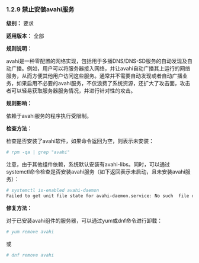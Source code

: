 ### 1.2.9 禁止安装avahi服务

**级别：** 要求

**适用版本：** 全部

**规则说明：** 

avahi是一种零配置的网络实现，包括用于多播DNS/DNS-SD服务的自动发现及自动广播。例如，用户可以将服务器接入网络，并让avahi自动广播其上运行的网络服务，从而方便其他用户访问这些服务。通常并不需要自动发现或者自动广播业务，如果启用不必要的avahi服务，不仅浪费了系统资源，还扩大了攻击面，攻击者可以轻易获取服务器服务情况，并进行针对性的攻击。

**规则影响：**

依赖于avahi服务的程序执行受限制。

**检查方法：**

检查是否安装了avahi软件，如果命令返回为空，则表示未安装：

```bash
# rpm -qa | grep "avahi"
```

注意，由于其他组件依赖，系统默认安装有avahi-libs。同时，可以通过systemctl命令检查是否安装avahi服务（如下返回表示未启动，且未安装avahi服务）：

```bash
# systemctl is-enabled avahi-daemon
Failed to get unit file state for avahi-daemon.service: No such  file or directory
```

**修复方法：**

对于已安装avahi组件的服务器，可以通过yum或dnf命令进行卸载：

```bash
# yum remove avahi
```
或
```bash
# dnf remove avahi
```